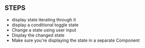 

## STEPS
- display state iterating through it
- display a conditional toggle state
- Change a state using user input
- Display the changed state
- Make sure you're displaying the state in a separate Component
